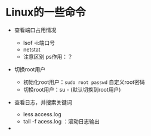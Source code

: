 # Linux的一些命令

- 查看端口占用情况
  - lsof -i:端口号
  - netstat
  - 注意区别 ps作用：？

- 切换root用户
  - 初始化root用户：`sudo root passwd` 自定义root密码
  - 切换root用户：su - (默认切换到root用户)

- 查看日志，并搜索关键词
  - less access.log
  - tail -f acess.log ：滚动日志输出

- 